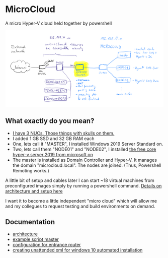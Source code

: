 # MicroCloud

A micro Hyper-V cloud held together by powershell

![Architecture as an image](docs/overview.png "Architecture as an image")

## What exactly do you mean?

  - [I have 3 NUCs. Those things with skulls on them.](https://www.amazon.de/s?k=BOXNUC8I7HNK2+Barebone&i=computers)
  - I added 1 GB SSD and 32 GB RAM each
  - One, lets call it "MASTER", I installed Windows 2019 Server Standard on.
  - Two, lets call them "NODE01" and "NODE02", I installed [the free core hyper-v server 2019 from microsoft on](https://www.microsoft.com/de-de/evalcenter/evaluate-hyper-v-server-2019)
  - The master is installed as Domain Controller and Hyper-V. It manages the domain "microcloud.local". The nodes are joined. (Thus, Powershell Remoting works.)

A little bit of setup and cables later I can start ~18 virtual machines from preconfigured images simply by running a powershell command. [Details on architecture and setup here](docs/architecture.md)

I want it to become a little independent "micro cloud" which will allow me and my collegues to request testing and build environments on demand. 

## Documentation

  - [architecture](docs/architecture.md)
  - [example script master](example.ps1)
  - [configuration for entrance router](docs/configure-mikrotik-entrance-router.md)
  - [creating unattended xml for windows 10 automated installation](https://www.windowscentral.com/how-create-unattended-media-do-automated-installation-windows-10)

